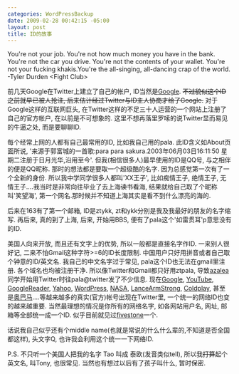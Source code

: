 ```yaml
--- 
categories: WordPressBackup
date: 2009-02-28 00:42:15 -05:00
layout: post
title: ID的故事
---
```

You're not your job. You're not how much money you have in the bank. You're not the car you drive. You're not the contents of your wallet. You're not your fucking khakis.You're the all-singing, all-dancing crap of the world. -Tyler Durden &lt;Fight Club&gt;

<!--more-->前几天Google在Twitter上建立了自己的帐户, ID当然是<a href="http://twitter.com/google" target="_blank">Google</a>. <span style="text-decoration:line-through;">不过貌似这个ID之前就早已被人抢注, 后来估计经过Twitter与ID主人协商才给了Google.</span> 对于Google这样的互联网巨头, 在Twitter这样的不足三十人运营的一个网站上注册了自己的官方帐户, 在以前是不可想象的. 这里不想再落里罗嗦的说Twitter显而易见的牛逼之处, 而是要聊聊ID.

每个经常上网的人都有自己最常用的ID, 比如我自己用的pala. 此ID含义如About页面所说, '来源于郭富城的一首歌:para para sakura.2003年06月03日16:11:50 星期二注册于日月光华,沿用至今'. 但我(相信很多人)最早使用的ID是QQ号, 与之相伴的便是QQ昵称. 那时的想法都是要取一个超级酷的名字. 因为总感觉第一次有了一个全新的身份. 所以我中学同学很多人都叫'XX王子', 比如痴情王子, 绝情王子, 无情王子....我当时是非常向往毕业了去上海<span style="text-decoration:line-through;">读书</span>看海, 结果就给自己取了个昵称叫'笑望海', 第一个网名.那时候并不知道上海其实是看不到什么漂亮的海的.

后来在163有了第一个邮箱, ID是ztykk, zt和ykk分别是我及我最好的朋友的名字缩写. 再后来, 真的到了上海, 后来, 开始用BBS, 便有了pala这个'如雷贯耳'p意思没有的ID.

美国人向来开放, 而且还有文字上的优势, 所以一般都是直接名字作ID. 一来别人很好记, 二来不怕Gmail这种字符&gt;=6的ID长度限制. 中国用户只好用拼音或者自己取个钟意的ID/英文名. 我自己的中文名字过于常见, pala这个ID也无法在gmail里注册. 各个域名也均被注册干净. 所以像Twitter和Gmail都只好用ztpala, 导致<a href="http://twitter.com/azaleasays" target="_blank">azalea</a>同学开始用Twitter时往pala@twitter发了不少信息. 现在<a href="http://twitter.com/google" target="_blank">Google</a>, <a href="http://twitter.com/youtube" target="_blank">YouTube</a>, <a href="http://twitter.com/googlereader" target="_blank">GoogleReader</a>, <a href="http://twitter.com/yahoo" target="_blank">Yahoo</a>, <a href="http://twitter.com/wordpress" target="_blank">WordPress</a>, <a href="http://twitter.com/nasa" target="_blank">NASA</a>, <a href="http://twitter.com/lancearmstrong" target="_blank">LanceArmStrong</a>, <a href="http://twitter.com/coldplay" target="_blank">Coldplay</a>, 甚至是<a href="http://twitter.com/BarackObama" target="_blank">奥巴马</a>....等越来越多的真实(官方)帐号出现在Twitter里, 一个统一的网络ID也变的越来越重要. 当然最理想的情况是你所有的网络名字, 如各网站用户名, 网址, 邮箱等全部统一成一个ID. 似乎目前就见过<a href="http://www.fivestone.info" target="_blank">fivestone</a>一个.

话说我自己似乎还有个middle name(也就是常说的什么什么辈的,不知道是否全国都这样), 头文字Q, 也许我会利用这个统一一下网络ID.

P.S. 不只听一个美国人把我的名字 Tao 叫成 泰欧(发音类似tell), 所以我<span style="text-decoration:line-through;">打算</span>起个英文名, 叫Tony, 也很常见. 当然也有想过以后有了孩子叫什么, 暂时保密.
